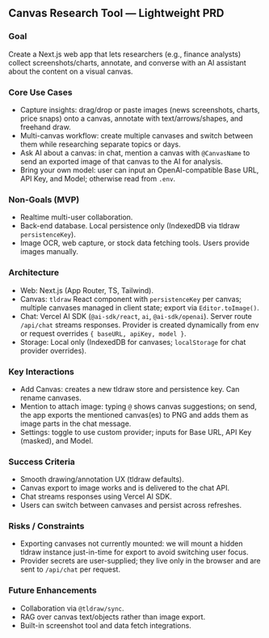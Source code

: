 ## Canvas Research Tool — Lightweight PRD

### Goal
Create a Next.js web app that lets researchers (e.g., finance analysts) collect screenshots/charts, annotate, and converse with an AI assistant about the content on a visual canvas.

### Core Use Cases
- Capture insights: drag/drop or paste images (news screenshots, charts, price snaps) onto a canvas, annotate with text/arrows/shapes, and freehand draw.
- Multi-canvas workflow: create multiple canvases and switch between them while researching separate topics or days.
- Ask AI about a canvas: in chat, mention a canvas with `@CanvasName` to send an exported image of that canvas to the AI for analysis.
- Bring your own model: user can input an OpenAI-compatible Base URL, API Key, and Model; otherwise read from `.env`.

### Non-Goals (MVP)
- Realtime multi-user collaboration.
- Back-end database. Local persistence only (IndexedDB via tldraw `persistenceKey`).
- Image OCR, web capture, or stock data fetching tools. Users provide images manually.

### Architecture
- Web: Next.js (App Router, TS, Tailwind).
- Canvas: `tldraw` React component with `persistenceKey` per canvas; multiple canvases managed in client state; export via `Editor.toImage()`.
- Chat: Vercel AI SDK (`@ai-sdk/react`, `ai`, `@ai-sdk/openai`). Server route `/api/chat` streams responses. Provider is created dynamically from env or request overrides `{ baseURL, apiKey, model }`.
- Storage: Local only (IndexedDB for canvases; `localStorage` for chat provider overrides).

### Key Interactions
- Add Canvas: creates a new tldraw store and persistence key. Can rename canvases.
- Mention to attach image: typing `@` shows canvas suggestions; on send, the app exports the mentioned canvas(es) to PNG and adds them as image parts in the chat message.
- Settings: toggle to use custom provider; inputs for Base URL, API Key (masked), and Model.

### Success Criteria
- Smooth drawing/annotation UX (tldraw defaults).
- Canvas export to image works and is delivered to the chat API.
- Chat streams responses using Vercel AI SDK.
- Users can switch between canvases and persist across refreshes.

### Risks / Constraints
- Exporting canvases not currently mounted: we will mount a hidden tldraw instance just-in-time for export to avoid switching user focus.
- Provider secrets are user-supplied; they live only in the browser and are sent to `/api/chat` per request.

### Future Enhancements
- Collaboration via `@tldraw/sync`.
- RAG over canvas text/objects rather than image export.
- Built-in screenshot tool and data fetch integrations.


